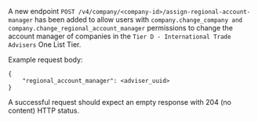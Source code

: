 A new endpoint `POST /v4/company/<company-id>/assign-regional-account-manager` has been added to allow users with `company.change_company and company.change_regional_account_manager` permissions to change the account manager of companies in the `Tier D - International Trade Advisers` One List Tier.

Example request body:
```
{ 
    "regional_account_manager": <adviser_uuid>
}
```

A successful request should expect an empty response with 204 (no content) HTTP status.